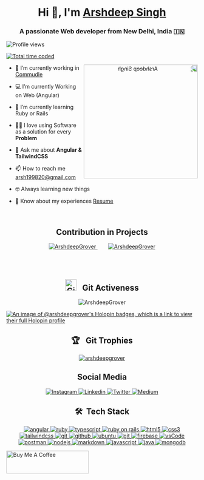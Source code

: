 <h1 align="center">Hi 👋, I'm <a href="https://arshdeep-singh.vercel.app/" target="_blank"> Arshdeep Singh</a></h1>
<h3 align="center">A passionate Web developer from New Delhi, India &#127470;&#127475</h3>

![Profile views](https://komarev.com/ghpvc/?username=ArshdeepGrover&label=Profile%20views&color=0e75b6&style=flat)

[![Total time coded](https://wakatime.com/badge/user/d6cc73e5-bd8b-4101-a5b3-3df8c64e560a.svg)](https://wakatime.com/@d6cc73e5-bd8b-4101-a5b3-3df8c64e560a)

<a target="_blank" align="center"  href="https://arshdeep-singh.vercel.app/">
  <img align="right" top="500" height="300" style="transform: scaleX(-1);" width="300" alt="Arshdeep Singh" src="https://arshdeep-singh.vercel.app/assets/images/ArshdeepSingh.png">
</a>

<!--  <p>I have a keen interest in software development. I am always looking for new opportunities to learn, grow, and contribute to the skills and abilities that I have</p> -->

- 🔭 I’m currently working in [Commudle](https://www.commudle.com/)

- :computer: I’m currently Working on Web (Angular)

- 🌱 I’m currently learning Ruby or Rails

- :technologist: I love using Software as a solution for every **Problem**

- 💬 Ask me about **Angular & TailwindCSS** 

- 📫 How to reach me [arsh199820@gmail.com](mailto:arsh199820@gmail.com)

- :nerd_face: Always learning new things

- 📄 Know about my experiences [Resume](https://drive.google.com/file/d/1s1o3KQQ3XlyHIMswh77Dd1YzlPl2UBkA/view?usp=share_link)
<br>
<div align="center">
<h2>Contribution in Projects</h2>
  <a href="https://www.commudle.com/" target="_blank" >
    <img  src="https://github-readme-stats-sigma-five.vercel.app/api/pin/?username=commudle&repo=commudle-ng&show_owner=true&theme=chartreuse-dark" alt="ArshdeepGrover">
  </a>
 &nbsp;&nbsp;&nbsp;&nbsp;&nbsp;&nbsp;
  <a href="https://moviesearchapp-15aec.web.app/" target="_blank">
    <img  src="https://github-readme-stats-sigma-five.vercel.app/api/pin/?username=arshdeepgrover&repo=searchmovie&show_owner=true&theme=chartreuse-dark" alt="ArshdeepGrover">
  </a>
</div>

<br></br>
<h2 align="center"> <img src="https://media.giphy.com/media/W5eoZHPpUx9sapR0eu/giphy.gif" width="30px" alt="Git"/> &nbsp; Git Activeness</h2>
<p align="center">
<img src="https://github-readme-stats-sigma-five.vercel.app/api?username=ArshdeepGrover&hide=stars,issues,contribs&count_private=true&show_icons=true&theme=chartreuse-dark" alt="ArshdeepGrover">
</p>

<!-- <p align="center">
<img src="https://github-readme-stats.vercel.app/api/top-langs/?username=ArshdeepGrover&theme=chartreuse-dark&hide_progress=true" alt="ArshdeepGrover">
</p> -->
<!--
<p align="center">
<img src="https://github-readme-streak-stats.herokuapp.com?user=ArshdeepGrover&theme=chartreuse-dark" alt="ArshdeepGrover">
</p> 
-->
[![An image of @arshdeepgrover's Holopin badges, which is a link to view their full Holopin profile](https://holopin.me/arshdeepgrover)](https://holopin.io/@arshdeepgrover)
<!--
![Arshdeep Singh' Activity Graph](https://activity-graph.herokuapp.com/graph?username=ArshdeepGrover&custom_title=Arshdeep%20Singh%27s%20Contribution%20Graph&theme=chartreuse-dark&hide_border=true&line=6BD600&point=00)
<br>-->

<h2 align="center"> 🏆 &nbsp; Git Trophies</h2>
<p align="center"> <a href="https://github-profile-trophy.vercel.app/?username=arshdeepgrover&title=Reviews,PullRequest,Commits&theme=darkhub"><img src="https://github-profile-trophy.vercel.app/?username=arshdeepgrover&title=Reviews,PullRequest,Commits&theme=darkhub" alt="arshdeepgrover" /></a> </p>

<h2 align="center">Social Media</h2>
<p align="center">
   <a href="https://www.instagram.com/grover.arshdeep/" target="_blank"> 
    <img src="https://img.shields.io/badge/Instagram-E4405F?style=for-the-badge&logo=instagram&logoColor=white"
      alt="Instagram"/> 
  </a>
   <a href="https://www.linkedin.com/in/arshdeepgrover/" target="_blank"> 
    <img src="https://img.shields.io/badge/LinkedIn-0077B5?style=for-the-badge&logo=linkedin&logoColor=white"
      alt="Linkedin"/> 
  </a>
  <a href="https://twitter.com/ArshdeepGroverS" target="_blank"> 
    <img src="https://img.shields.io/badge/Twitter-1DA1F2?style=for-the-badge&logo=twitter&logoColor=white"
      alt="Twitter"/> 
  </a>
   <a href="https://medium.com/@ArshdeepGrover" target="_blank"> 
    <img src="https://img.shields.io/badge/Medium-12100E?style=for-the-badge&logo=medium&logoColor=white"
      alt="Medium"/> 
  </a> 
</p>



<h2 align="center">🛠 &nbsp;Tech Stack</h2>

<p align="center">
 <a href="https://angular.io/" target="_blank"> 
    <img src="https://img.shields.io/badge/angular-C3002F.svg?style=for-the-badge&logo=angular&logoColor=white"
      alt="angular"/> 
  </a>
  <a href="https://www.ruby-lang.org/en//" target="_blank"> 
    <img src="https://img.shields.io/badge/ruby-CC332D.svg?style=for-the-badge&logo=ruby&logoColor=white"
      alt="ruby"/>
  </a>
   <a href="https://www.typescriptlang.org/" target="_blank"> 
    <img src="https://img.shields.io/badge/typescript-3178C6.svg?style=for-the-badge&logo=typescript&logoColor=white"
      alt="typescript"/>
  </a>
  <a href="https://rubyonrails.org/" target="_blank"> 
    <img src="https://img.shields.io/badge/rails-D20002.svg?style=for-the-badge&logo=ruby-on-rails&logoColor=white"
      alt="ruby on rails"/>
  </a>
   <a href="https://html.com/" target="_blank"> 
    <img src="https://img.shields.io/badge/html-E34F26.svg?style=for-the-badge&logo=html5&logoColor=white"
      alt="html5"/> 
  </a>
  <a href="https://developer.mozilla.org/en-US/docs/Web/CSS" target="_blank">
    <img src="https://img.shields.io/badge/css-1572B6.svg?style=for-the-badge&logo=css3&logoColor=white"
      alt="css3"/>
  </a>
  <a href="https://tailwindcss.com/" target="_blank"> 
    <img src="https://img.shields.io/badge/tailwindcss-white.svg?style=for-the-badge&logo=tailwindcss&logoColor=07B0CE"
      alt="tailwindcss"/> 
  </a>
  <a href="https://git-scm.com/" target="_blank">
    <img src="https://img.shields.io/badge/git-F05032.svg?style=for-the-badge&logo=git&logoColor=white"
      alt="git"/>
  </a>
  <a href="https://github.com/ArshdeepGrover" target="_blank">
    <img src="https://img.shields.io/badge/github-181717.svg?style=for-the-badge&logo=github&logoColor=white"
    alt="github" />
  </a>
  <a href="https://ubuntu.com/" target="_blank"> 
    <img src="https://img.shields.io/badge/ubuntu-E95420.svg?style=for-the-badge&logo=ubuntu&logoColor=white"
    alt="ubuntu"/>
  </a>
  <a href="https://about.gitlab.com/" target="_blank">
    <img src="https://img.shields.io/badge/gitlab-181717.svg?style=for-the-badge&logo=gitlab&logoColor=white"
      alt="git"/>
  </a>
  <a href="https://firebase.google.com/" target="_blank">
    <img src="https://img.shields.io/badge/firebase-FFCA28.svg?style=for-the-badge&logo=firebase&logoColor=black"            
      alt="firebase"/>
  </a>
  <a href="https://code.visualstudio.com/" target="_blank">
    <img src="https://img.shields.io/badge/vscode-007ACC.svg?style=for-the-badge&logo=visualstudiocode&logoColor=white"
    alt="vsCode"/> 
  </a>
  <a href="https://postman.com" target="_blank"> 
    <img src="https://img.shields.io/badge/postman-FF6C37.svg?style=for-the-badge&logo=postman&logoColor=white" 
    alt="postman"/>
  </a>
  <a href="https://nodejs.org" target="_blank"> 
    <img src="https://img.shields.io/badge/node.js-339933.svg?style=for-the-badge&logo=nodedotjs&logoColor=white"
      alt="nodejs"/> 
  </a>
  <a href="https://www.markdownguide.org/" target="_blank"> 
    <img src="https://img.shields.io/badge/markdown-black.svg?style=for-the-badge&logo=markdown&logoColor=white"
      alt="markdown"/> 
  </a>
  <a href="https://developer.mozilla.org/en-US/docs/Web/JavaScript" target="_blank"> 
    <img src="https://img.shields.io/badge/Javascript-F7DF1E.svg?style=for-the-badge&logo=javascript&logoColor=black"
      alt="javascript"/> 
  </a>
   <a href="https://www.java.com" target="_blank"> 
    <img src="https://img.shields.io/badge/Java-white.svg?style=for-the-badge&logo=java&logoColor=Black" 
      alt="java"/> 
  </a>
  <a href="https://www.mongodb.com/" target="_blank"> 
    <img src="https://img.shields.io/badge/mongodb-47A248.svg?style=for-the-badge&logo=mongodb&logoColor=white"
      alt="mongodb"/> 
  </a> 
</p>

<a href="https://www.buymeacoffee.com/ArshdeepGrover" target="_blank"><img src="https://cdn.buymeacoffee.com/buttons/v2/default-violet.png" alt="Buy Me A Coffee" style="height: 60px !important;width: 217px !important;" ></a>
